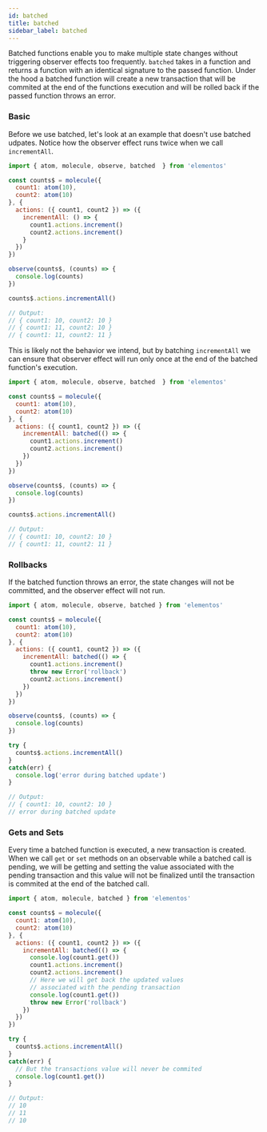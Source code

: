 ```yaml
---
id: batched
title: batched
sidebar_label: batched
---
```


Batched functions enable you to make multiple state changes without triggering observer effects too frequently. `batched` takes in a function and returns a function with an identical signature to the passed function. Under the hood a batched function will create a new transaction that will be commited at the end of the functions execution and will be rolled back if the passed function throws an error.

### Basic

Before we use batched, let's look at an example that doesn't use batched udpates. Notice how the observer effect runs twice when we call `incrementAll`.

```js
import { atom, molecule, observe, batched  } from 'elementos'

const counts$ = molecule({
  count1: atom(10),
  count2: atom(10)
}, {
  actions: ({ count1, count2 }) => ({
    incrementAll: () => {
      count1.actions.increment()
      count2.actions.increment()
    }
  })
})

observe(counts$, (counts) => {
  console.log(counts)
})

counts$.actions.incrementAll()

// Output:
// { count1: 10, count2: 10 }
// { count1: 11, count2: 10 }
// { count1: 11, count2: 11 }
```

This is likely not the behavior we intend, but by batching `incrementAll` we can ensure that observer effect will run only once at the end of the batched function's execution.

```js
import { atom, molecule, observe, batched  } from 'elementos'

const counts$ = molecule({
  count1: atom(10),
  count2: atom(10)
}, {
  actions: ({ count1, count2 }) => ({
    incrementAll: batched(() => {
      count1.actions.increment()
      count2.actions.increment()
    })
  })
})

observe(counts$, (counts) => {
  console.log(counts)
})

counts$.actions.incrementAll()

// Output:
// { count1: 10, count2: 10 }
// { count1: 11, count2: 11 }
```


### Rollbacks

If the batched function throws an error, the state changes will not be committed, and the observer effect will not run.

```js
import { atom, molecule, observe, batched } from 'elementos'

const counts$ = molecule({
  count1: atom(10),
  count2: atom(10)
}, {
  actions: ({ count1, count2 }) => ({
    incrementAll: batched(() => {
      count1.actions.increment()
      throw new Error('rollback')
      count2.actions.increment()
    })
  })
})

observe(counts$, (counts) => {
  console.log(counts)
})

try {
  counts$.actions.incrementAll()
}
catch(err) {
  console.log('error during batched update')
}

// Output:
// { count1: 10, count2: 10 }
// error during batched update
```

### Gets and Sets

Every time a batched function is executed, a new transaction is created. When we call `get` or `set` methods on an observable while a batched call is pending, we will be getting and setting the value associated with the pending transaction and this value will not be finalized until the transaction is commited at the end of the batched call.

```js
import { atom, molecule, batched } from 'elementos'

const counts$ = molecule({
  count1: atom(10),
  count2: atom(10)
}, {
  actions: ({ count1, count2 }) => ({
    incrementAll: batched(() => {
      console.log(count1.get())
      count1.actions.increment()
      count2.actions.increment()
      // Here we will get back the updated values 
      // associated with the pending transaction
      console.log(count1.get())
      throw new Error('rollback')
    })
  })
})

try {
  counts$.actions.incrementAll()
}
catch(err) {
  // But the transactions value will never be commited
  console.log(count1.get())
}

// Output:
// 10
// 11
// 10
```